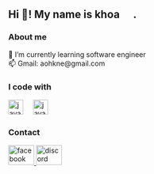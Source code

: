 <h2 align="left">Hi 👋! My name is khoa <img src="https://www.google.com/url?sa=i&url=https%3A%2F%2Fvi.pngtree.com%2Ffreepng%2Fvietnam-flag-of-circle-brush-stroke-decoration_3608763.html&psig=AOvVaw0Z2ZHnpHo3EvWAYQj3rXxn&ust=1700656015952000&source=images&cd=vfe&opi=89978449&ved=0CBEQjRxqFwoTCLDGp7-L1YIDFQAAAAAdAAAAABAE" width="17" /> . </p></h2>

### About me

<p align="left">🌱 I’m currently learning software engineer<br>📫 Gmail: aohkne@gmail.com</p>

### I code with

<div align="left">
  <img src="https://skillicons.dev/icons?i=js" height="30" alt="javascript logo"  />
  <img width="12" />
  <img src="https://cdn.jsdelivr.net/gh/devicons/devicon/icons/java/java-original.svg" height="30" alt="java logo"  />
</div>

### Contact

<div align="left">
  <a href="https://www.facebook.com/huukhoa.le.79/" target="_blank">
    <img src="https://raw.githubusercontent.com/maurodesouza/profile-readme-generator/master/src/assets/icons/social/facebook/default.svg" width="52" height="40" alt="facebook logo"  />
  </a>
  <a href="aohkel" target="_blank">
    <img src="https://raw.githubusercontent.com/maurodesouza/profile-readme-generator/master/src/assets/icons/social/discord/default.svg" width="52" height="40" alt="discord logo"  />
  </a>
</div>

###
